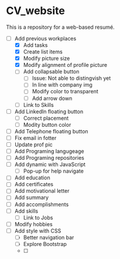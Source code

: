 # CV_website
This is a repository for a web-based resumé.

- [ ] Add previous workplaces
  - [X] Add tasks
  - [X] Create list items
  - [X] Modify picture size
  - [X] Modify alignment of profile picture
  - [ ] Add collapsable button
    - [ ] Issue: Not able to distingvish yet
    - [ ] In line with company img
    - [ ] Modify color to transparent
    - [ ] Add arrow down
  - [ ] Link to Skills
- [ ] Add LinkedIn floating button
  - [ ] Correct placement
  - [ ] Modity button color
- [ ] Add Telephone floating button
- [ ] Fix email in fotter
- [ ] Update prof pic
- [ ] Add Programing langugeage
- [ ] Add Programing repositories
- [ ] Add dynamic with JavaScript
  - [ ] Pop-up for help navigate
- [ ] Add education
- [ ] Add certificates
- [ ] Add motivational letter
- [ ] Add summary
- [ ] Add accomplishments
- [ ] Add skills
  - [ ] Link to Jobs
- [ ] Modify hobbies
- [ ] Add style with CSS
  - [ ] Better navigation bar
  - [ ] Explore Bootstrap
  - [ ] 
